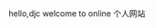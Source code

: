 
<html>
<head>
<title>邓竣财网页</title>
<meta charset="utf-8">
</head>
<body>
hello,djc
welcome to online
个人网站
</body>
</html>
